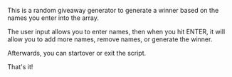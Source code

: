 This is a random giveaway generator to generate a winner based on the names you enter into the array.

The user input allows you to enter names, then when you hit ENTER, it will allow you to add more names, remove names, or generate the winner.

Afterwards, you can startover or exit the script.

That's it!
